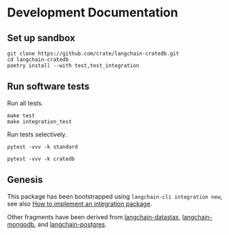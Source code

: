 # Development Documentation

## Set up sandbox
```shell
git clone https://github.com/crate/langchain-cratedb.git
cd langchain-cratedb
poetry install --with test,test_integration
```

## Run software tests
Run all tests.
```shell
make test
make integration_test
```
Run tests selectively.
```shell
pytest -vvv -k standard
```
```shell
pytest -vvv -k cratedb
```

## Genesis

This package has been bootstrapped using `langchain-cli integration new`,
see also [How to implement an integration package].

Other fragments have been derived from [langchain-datastax], [langchain-mongodb],
and [langchain-postgres].


[How to implement an integration package]: https://python.langchain.com/docs/contributing/how_to/integrations/package/
[langchain-datastax]: https://github.com/langchain-ai/langchain-datastax
[langchain-mongodb]: https://github.com/langchain-ai/langchain-mongodb
[langchain-postgres]: https://github.com/langchain-ai/langchain-postgres
